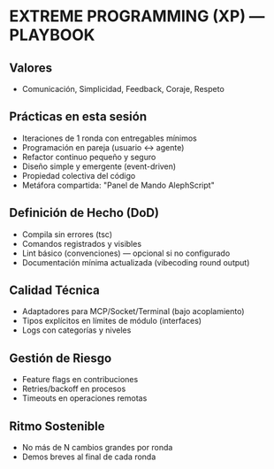 # EXTREME PROGRAMMING (XP) — PLAYBOOK

## Valores
- Comunicación, Simplicidad, Feedback, Coraje, Respeto

## Prácticas en esta sesión
- Iteraciones de 1 ronda con entregables mínimos
- Programación en pareja (usuario ↔ agente)
- Refactor continuo pequeño y seguro
- Diseño simple y emergente (event-driven)
- Propiedad colectiva del código
- Metáfora compartida: "Panel de Mando AlephScript"

## Definición de Hecho (DoD)
- Compila sin errores (tsc)
- Comandos registrados y visibles
- Lint básico (convenciones) — opcional si no configurado
- Documentación mínima actualizada (vibecoding round output)

## Calidad Técnica
- Adaptadores para MCP/Socket/Terminal (bajo acoplamiento)
- Tipos explícitos en límites de módulo (interfaces)
- Logs con categorías y niveles

## Gestión de Riesgo
- Feature flags en contribuciones
- Retries/backoff en procesos
- Timeouts en operaciones remotas

## Ritmo Sostenible
- No más de N cambios grandes por ronda
- Demos breves al final de cada ronda
